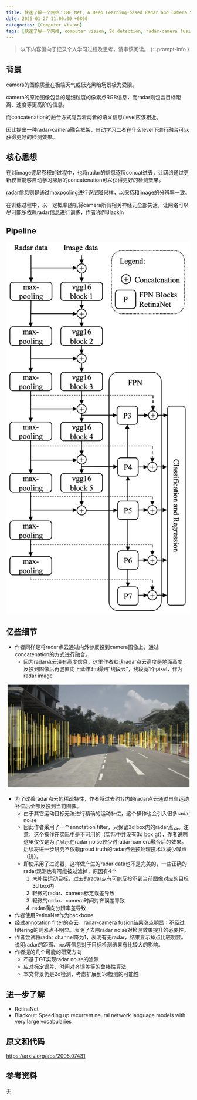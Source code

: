 ```yaml
---
title: 快速了解一个网络：CRF Net, A Deep Learning-based Radar and Camera Sensor  Fusion Architecture for Object Detection
date: 2025-01-27 11:00:00 +0800
categories: [Computer Vision]
tags: [快速了解一个网络, computer vision, 2d detection, radar-camera fusion, blackin]
---
```


> 以下内容偏向于记录个人学习过程及思考，请审慎阅读。
{: .prompt-info }

## 背景

camera的图像质量在极端天气或低光黑暗场景极为受限。

camera的原始图像包含的是细粒度的像素点RGB信息，而radar则包含目标距离、速度等更高阶的信息。

而concatenation的融合方式隐含着两者的语义信息/level应该相近。

因此提出一种radar-camera融合框架，自动学习二者在什么level下进行融合可以获得更好的检测效果。

## 核心思想

在对image逐层卷积的过程中，也将radar的信息逐层concat进去，让网络通过更新权重能够自动学习哪层的concatenation可以获得更好的检测效果。

radar信息则是通过maxpooling进行逐层降采样，以保持和image的分辨率一致。

在训练过程中，以一定概率随机将camera所有相关神经元全部失活，让网络可以尽可能多依赖radar信息进行训练，作者称作BlackIn

## Pipeline

![crfnet-pipeline](assets/img/crfnet-pipeline.png)

## 亿些细节

- 作者同样是将radar点云通过内外参反投到camera图像上，通过concatenation的方式进行融合。
  - 因为radar点云没有高度信息，这里作者默认radar点云高度是地面高度，反投到图像后再竖直向上延伸3m得到“线段云”，线段宽1个pixel，作为radar image

![crfnet-radar-image](assets/img/crfnet-radar-image.png)

- 为了改善radar点云的稀疏特性，作者将过去约1s内的radar点云通过自车运动补偿后全部反投到当前图像。
  - 由于其它运动目标无法进行精确的运动补偿，这个操作也会引入很多radar noise
  - 因此作者采用了一个annotation filter，只保留3d box内的radar点云。注意，这个操作在实际中是不可用的（实际中并没有3d box gt），作者说明这里仅仅是为了展示在radar noise较少时radar-camera融合后的效果。后续将进一步研究不依赖groud truth的radar点云预处理技术以减少噪声（饼）。
  - 即使采用了过滤器，这样做产生的radar data也不是完美的，一些正确的radar观测也有可能被过滤掉，原因有4个
    1. 未补偿运动目标，过去的radar点有可能反投不到当前图像对应的目标3d box内
    2. 轻微的radar、camera标定误差导致
    3. 轻微的radar、camera时间对齐误差导致
    4. radar横向分辨率差导致
- 作者使用RetinaNet作为backbone
- 经过annotation filter的点云，radar-camera fusion结果涨点明显；不经过filtering的则涨点不明显。表明了去除radar noise对检测效果提升的必要性。
- 作者尝试将radar channel降为1，表明有无radar，结果显示掉点比较明显。说明radar的距离、rcs等信息对于目标检测结果有比较大的影响。
- 作者提的几个可能的研究方向
  - 不基于GT实现radar noise的滤除
  - 应对标定误差、时间对齐误差等的鲁棒性算法
  - 本文背景仍是2d检测，考虑扩展到3d检测的可能性

## 进一步了解

- RetinaNet
- Blackout: Speeding up recurrent neural network language models with very large vocabularies

## 原文和代码

<https://arxiv.org/abs/2005.07431>

## 参考资料

无